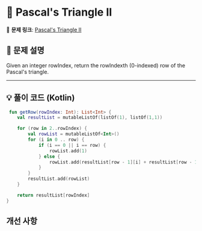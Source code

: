 # 📝 Pascal's Triangle II

🔗 **문제 링크**: [Pascal's Triangle II](https://leetcode.com/problems/pascals-triangle-ii/description/)

## 📌 문제 설명  

Given an integer rowIndex, return the rowIndexth (0-indexed) row of the Pascal's triangle.

---

## 💡 풀이 코드 (Kotlin)
```kotlin
 fun getRow(rowIndex: Int): List<Int> {
    val resultList = mutableListOf(listOf(1), listOf(1,1))

    for (row in 2..rowIndex) {
        val rowList = mutableListOf<Int>()
        for (i in 0 .. row) {
            if (i == 0 || i == row) {
                rowList.add(1)
            } else {
                rowList.add(resultList[row - 1][i] + resultList[row - 1][i - 1])
            }
        }
        resultList.add(rowList)
    }

    return resultList[rowIndex]
}
```

## 개선 사항
